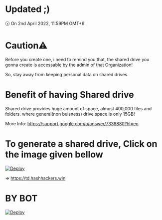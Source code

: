 # Updated ;)
🕟 On 2nd April 2022, 11:59PM GMT+6
# Caution⚠
Before you create one, i need to remind you that, the shared drive you gonna create is accessable by the admin of that Organization!

So, stay away from keeping personal data on shared drives.
# Benefit of having Shared drive
Shared drive provides huge amount of space, almost 400,000 files and folders.
where general(non buisness) drive space is only 15GB!

More Info: https://support.google.com/a/answer/7338880?hl=en
# To generate a shared drive, Click on the image given bellow
[![Deploy](https://cdn.jsdelivr.net/gh/devillD/Shared-Drive-Creator/Shared-Drive-Creator.png)](https://msgsuite.eu.org)

=> https://td.hashhackers.win

# BY BOT

[![Deploy](https://img.favpng.com/5/18/6/computer-icons-portable-network-graphics-telegram-business-partnership-png-favpng-M9W1WNYeCbMkFSg4vXRfatcYp_t.jpg)](https://t.me/MSGuite_SD_Creator_Bot)
